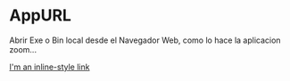 # AppURL
Abrir Exe o Bin local desde el Navegador Web, como lo hace la aplicacion zoom...

[I'm an inline-style link](appurl://argumentos)

